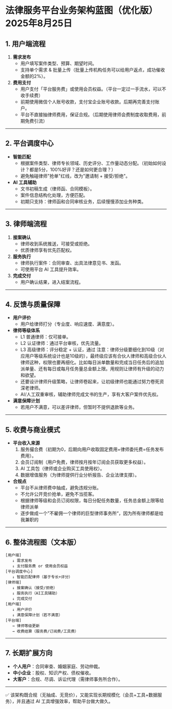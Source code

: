 # 法律服务平台业务架构蓝图（优化版）2025年8月25日

## 1. 用户端流程

1.  **需求发布**
    -   用户填写案件类型、预算、期望时间。
    -   支持单个需求 & 批量上传（批量上传机构任务可以给用户返点，成功催收金额的2%）。
2.  **费用支付**
    -   用户支付「平台服务费」或使用会员权益。（平台一定过一手流水，可以不收手续费）
    -   前期使用微信个人账号收款，支付宝企业账号收款。后期再完善支付账户。
    -   平台不直接抽律师费用，保证合规。（后期使用律师会费制度收取费用，前期免费引流）

------------------------------------------------------------------------

## 2. 平台调度中心

-   **智能匹配**
    -   根据案件类型、律师专长领域、历史评分、工作量动态分配。（初始如何设计？都是5分，100%好评？还是如何更合理？）
    -   避免触碰律师"抢单"红线，改为"邀请制 + 接受/拒绝"。
-   **AI 工具辅助**
    -   文书初稿生成（律师函、合同模板）。
    -   案件信息结构化处理，方便匹配。
    -  初期只支持：律师函和合同审核业务，后续慢慢添加业务种类。

------------------------------------------------------------------------

## 3. 律师端流程

1.  **接案确认**
    -   律师收到系统推送，可接受或拒绝。
    -   优质律师享有优先匹配权。
2.  **服务执行**
    -   律师执行案件：合同审查、出具法律意见书、发函。
    -   可使用平台 AI 工具提升效率。
3.  **完成交付**
    -   用户确认结果，进入结案流程。

------------------------------------------------------------------------

## 4. 反馈与质量保障

-   **用户评价**
    -   用户给律师打分（专业度、响应速度、满意度）。
-   **律师等级体系**
    -   L1 普通律师：仅可接单。
    -   L2 认证律师：通过平台审核，优先流量。
    -   L3 高级律师：评分稳定 + 认证，通过
    注意：律师分级要细化到10级（对应用户等级系统设计也是10级的），最终级应该有合伙人律师和高级合伙人律师这种，权限也要再细化。比如每日派单数量和完成当日任务后的追加派单量、还有每日或每月任务量总金额上限。用规则让律师有升级的动力和欲望。
    -   还要设计律师升级策略，让律师卷起来，让初级律师也能通过努力卷死资深老律师。
    -   AI/人工双重审核，辅助律师完成文书的生产，享有大客户案件优先权。
-   **满意保障计划**
    -   若用户不满意，可以差评律师，但暂时不提供退款等业务。

------------------------------------------------------------------------

## 5. 收费与商业模式

-   **平台收入来源**
    1.  服务撮合费（初期为0，后期向用户收取固定费用+律师委托费=任务发布费用）。
    2.  会员订阅制（用户免费，律师按月按年订阅会员获取更多权益）。
    3.  AI 工具包（律师或企业购买工具使用权）。
    4.  数据增值服务（为律师提供行业分析报告、企业法律支撑）。
-   **合规点**
    -   平台不从律师费中抽成，避免违规分账。
    -   不允许公开竞价抢单，避免不当揽客。
    -   根据律师等级和会员订阅权限，每日分配任务数量，任务总金额上限等给律师派单
    -   逐步做成一个”不雇佣一个律师的巨型律师事务所“，因为所有律师都是给我兼职的

------------------------------------------------------------------------

## 6. 整体流程图（文本版）

``` text
[用户端]
   ↓ 需求发布
   ↓ 支付服务费 or 使用会员权益
[平台调度中心]
   ↓ 智能匹配律师（基于专长+评分）
[律师端]
   ↓ 接案确认（接受/拒绝）
   ↓ 服务执行（AI工具辅助）
   ↓ 完成交付
[用户端]
   ↓ 用户评价
   ↓ 满意保障计划（若不满意）
[平台端]
   → 律师等级更新
   → 收费结算（服务费/订阅费/工具费）
```

------------------------------------------------------------------------

## 7. 长期扩展方向

-   **个人用户**：合同审查、婚姻家庭、劳动仲裁。
-   **中小企业**：股权、知识产权、债权催收。
-   **大客户**：合规、尽调、诉讼代理（需律师事务所合作）。

------------------------------------------------------------------------

✅
该架构既合规（无抽成、无竞价），又能实现长期规模化（会员+工具+数据服务），并且通过
AI 工具增强效率，帮助平台做大做久。
